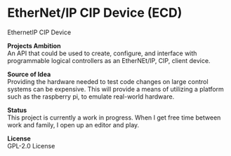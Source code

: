 # EtherNet/IP CIP Device (ECD)
EthernetIP CIP Device

**Projects Ambition**\
An API that could be used to create, configure, and interface with programmable logical controllers as an EtherNEt/IP, CIP, client device.

**Source of Idea**\
Providing the hardware needed to test code changes on large control systems can be expensive. This will provide a means of utilizing a platform such as the raspberry pi, to emulate real-world hardware.  

**Status**\
This project is currently a work in progress. When I get free time between work and family, I open up an editor and play.

**License**\
GPL-2.0 License